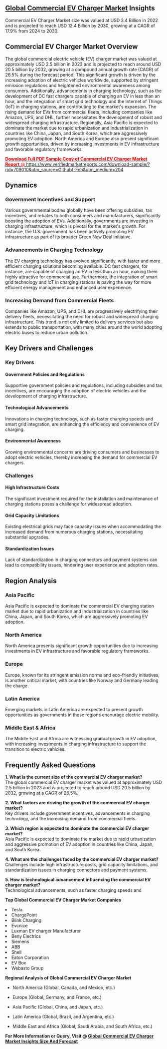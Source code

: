 <h2><a href="https://www.verifiedmarketreports.com/download-sample/?rid=709010&amp;utm_source=Githubf&amp;utm_medium=204" target="_blank">Global Commercial EV Charger Market</a> Insights</h2><p>Commercial EV Charger Market size was valued at USD 3.4 Billion in 2022 and is projected to reach USD 12.4 Billion by 2030, growing at a CAGR of 17.9% from 2024 to 2030.</p><p> <h2>Commercial EV Charger Market Overview</h2> <p>The global commercial electric vehicle (EV) charger market was valued at approximately USD 2.5 billion in 2023 and is projected to reach around USD 20.5 billion by 2032, growing at a compound annual growth rate (CAGR) of 26.5% during the forecast period. This significant growth is driven by the increasing adoption of electric vehicles worldwide, supported by stringent emission regulations and heightened environmental awareness among consumers. Additionally, advancements in charging technology, such as the development of DC fast chargers capable of charging an EV in less than an hour, and the integration of smart grid technology and the Internet of Things (IoT) in charging stations, are contributing to the market's expansion. The rising demand for EVs from commercial fleets, including companies like Amazon, UPS, and DHL, further necessitates the development of robust and widespread charging infrastructure. Regionally, Asia Pacific is expected to dominate the market due to rapid urbanization and industrialization in countries like China, Japan, and South Korea, which are aggressively promoting EV adoption. North America and Europe also present significant growth opportunities, driven by increasing investments in EV infrastructure and favorable regulatory frameworks. </p> <p><a href="https://dataintelo.com/report/commercial-ev-charging-station-market"><p><span class=""><span style="color: #ff0000;"><strong>Download Full PDF Sample Copy of Commercial EV Charger Market Report</strong> @ </span><a href="https://www.verifiedmarketreports.com/download-sample/?rid=709010&amp;utm_source=Githubf-Feb&amp;utm_medium=204" target="_blank">https://www.verifiedmarketreports.com/download-sample/?rid=709010&amp;utm_source=Githubf-Feb&amp;utm_medium=204</a></span></p></a></p> <h2>Dynamics</h2> <h3>Government Incentives and Support</h3> <p>Various governmental bodies globally have been offering subsidies, tax incentives, and rebates to both consumers and manufacturers, significantly boosting the adoption of EVs. Additionally, governments are investing in charging infrastructure, which is pivotal for the market's growth. For instance, the U.S. government has been actively promoting EV infrastructure as part of its broader Green New Deal initiative. </p> <h3>Advancements in Charging Technology</h3> <p>The EV charging technology has evolved significantly, with faster and more efficient charging solutions becoming available. DC fast chargers, for instance, are capable of charging an EV in less than an hour, making them highly attractive for commercial use. Furthermore, the integration of smart grid technology and IoT in charging stations is paving the way for more efficient energy management and enhanced user experience. </p> <h3>Increasing Demand from Commercial Fleets</h3> <p>Companies like Amazon, UPS, and DHL are progressively electrifying their delivery fleets, necessitating the need for robust and widespread charging infrastructure. This trend is not only limited to delivery services but also extends to public transportation, with many cities around the world adopting electric buses to reduce urban pollution. </p> <h2>Key Drivers and Challenges</h2> <h3>Key Drivers</h3> <h4>Government Policies and Regulations</h4> <p>Supportive government policies and regulations, including subsidies and tax incentives, are encouraging the adoption of electric vehicles and the development of charging infrastructure. </p> <h4>Technological Advancements</h4> <p>Innovations in charging technology, such as faster charging speeds and smart grid integration, are enhancing the efficiency and convenience of EV charging. </p> <h4>Environmental Awareness</h4> <p>Growing environmental concerns are driving consumers and businesses to adopt electric vehicles, thereby increasing the demand for commercial EV chargers. </p> <h3>Challenges</h3> <h4>High Infrastructure Costs</h4> <p>The significant investment required for the installation and maintenance of charging stations poses a challenge for widespread adoption. </p> <h4>Grid Capacity Limitations</h4> <p>Existing electrical grids may face capacity issues when accommodating the increased demand from numerous charging stations, necessitating substantial upgrades. </p> <h4>Standardization Issues</h4> <p>Lack of standardization in charging connectors and payment systems can lead to compatibility issues, hindering user experience and adoption rates. </p> <h2>Region Analysis</h2> <h3>Asia Pacific</h3> <p>Asia Pacific is expected to dominate the commercial EV charging station market due to rapid urbanization and industrialization in countries like China, Japan, and South Korea, which are aggressively promoting EV adoption. </p> <h3>North America</h3> <p>North America presents significant growth opportunities due to increasing investments in EV infrastructure and favorable regulatory frameworks. </p> <h3>Europe</h3> <p>Europe, known for its stringent emission norms and eco-friendly initiatives, is another critical market, with countries like Norway and Germany leading the charge. </p> <h3>Latin America</h3> <p>Emerging markets in Latin America are expected to present growth opportunities as governments in these regions encourage electric mobility. </p> <h3>Middle East & Africa</h3> <p>The Middle East and Africa are witnessing gradual growth in EV adoption, with increasing investments in charging infrastructure to support the transition to electric vehicles. </p> <h2>Frequently Asked Questions</h2> <p><strong>1. What is the current size of the commercial EV charger market?</strong><br> The global commercial EV charger market was valued at approximately USD 2.5 billion in 2023 and is projected to reach around USD 20.5 billion by 2032, growing at a CAGR of 26.5%. </p> <p><strong>2. What factors are driving the growth of the commercial EV charger market?</strong><br> Key drivers include government incentives, advancements in charging technology, and the increasing demand from commercial fleets. </p> <p><strong>3. Which region is expected to dominate the commercial EV charger market?</strong><br> Asia Pacific is expected to dominate the market due to rapid urbanization and aggressive promotion of EV adoption in countries like China, Japan, and South Korea. </p> <p><strong>4. What are the challenges faced by the commercial EV charger market?</strong><br> Challenges include high infrastructure costs, grid capacity limitations, and standardization issues in charging connectors and payment systems. </p> <p><strong>5. How is technological advancement influencing the commercial EV charger market?</strong><br> Technological advancements, such as faster charging speeds and</p><p><strong>Top Global Commercial EV Charger Market Companies</strong></p><div data-test-id=""><p><li>Tesla</li><li> ChargePoint</li><li> Blink Charging</li><li> Evcnice</li><li> Luxman EV charger Manufacturer</li><li> Beny Electrics</li><li> Siemens</li><li> ABB</li><li> Shell</li><li> Eaton Corporation</li><li> EV Box</li><li> Webasto Group</li></p><div><strong>Regional Analysis of&nbsp;Global Commercial EV Charger Market</strong></div><ul><li dir="ltr"><p dir="ltr">North America&nbsp;(Global, Canada, and Mexico, etc.)</p></li><li dir="ltr"><p dir="ltr">Europe (Global, Germany, and France, etc.)</p></li><li dir="ltr"><p dir="ltr">Asia Pacific&nbsp;(Global, China, and Japan, etc.)</p></li><li dir="ltr"><p dir="ltr">Latin America&nbsp;(Global, Brazil, and Argentina, etc.)</p></li><li dir="ltr">Middle East and Africa&nbsp;(Global, Saudi Arabia, and South Africa, etc.)</li></ul><p><strong>For More Information or Query, Visit @&nbsp;</strong><strong><a href="https://www.verifiedmarketreports.com/product/commercial-ev-charger-market/?utm_source=Githubf&amp;utm_medium=204" target="_blank">Global Commercial EV Charger Market Insights Size And Forecast</a></strong></p></div>
